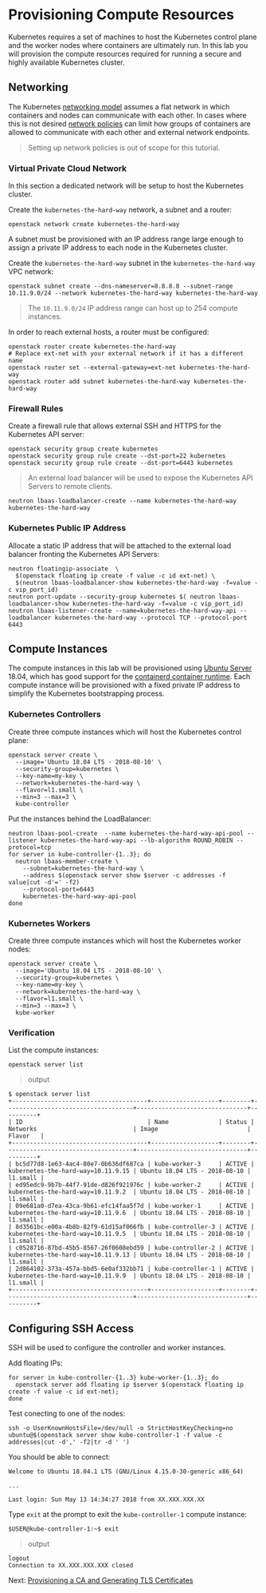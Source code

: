 # Provisioning Compute Resources

Kubernetes requires a set of machines to host the Kubernetes control plane and the worker nodes where containers are ultimately run. In this lab you will provision the compute resources required for running a secure and highly available Kubernetes cluster.

## Networking

The Kubernetes [networking model](https://kubernetes.io/docs/concepts/cluster-administration/networking/#kubernetes-model) assumes a flat network in which containers and nodes can communicate with each other. In cases where this is not desired [network policies](https://kubernetes.io/docs/concepts/services-networking/network-policies/) can limit how groups of containers are allowed to communicate with each other and external network endpoints.

> Setting up network policies is out of scope for this tutorial.

### Virtual Private Cloud Network

In this section a dedicated  network will be setup to host the Kubernetes cluster.

Create the `kubernetes-the-hard-way` network, a subnet and a router:

```
openstack network create kubernetes-the-hard-way
```

A subnet must be provisioned with an IP address range large enough to assign a private IP address to each node in the Kubernetes cluster.


Create the `kubernetes-the-hard-way` subnet in the `kubernetes-the-hard-way` VPC network:

```
openstack subnet create --dns-nameserver=8.8.8.8 --subnet-range 10.11.9.0/24 --network kubernetes-the-hard-way kubernetes-the-hard-way
```

> The `10.11.9.0/24` IP address range can host up to 254 compute instances.

In order to reach external hosts, a router must be configured:

```
openstack router create kubernetes-the-hard-way
# Replace ext-net with your external network if it has a different name
openstack router set --external-gateway=ext-net kubernetes-the-hard-way
openstack router add subnet kubernetes-the-hard-way kubernetes-the-hard-way
```

### Firewall Rules


Create a firewall rule that allows external SSH and HTTPS for the Kubernetes API server:

```
openstack security group create kubernetes
openstack security group rule create --dst-port=22 kubernetes
openstack security group rule create --dst-port=6443 kubernetes
```

> An external load balancer will be used to expose the Kubernetes API Servers to remote clients.


```
neutron lbaas-loadbalancer-create --name kubernetes-the-hard-way kubernetes-the-hard-way
```

### Kubernetes Public IP Address

Allocate a static IP address that will be attached to the external load balancer fronting the Kubernetes API Servers:

```
neutron floatingip-associate  \
  $(openstack floating ip create -f value -c id ext-net) \
  $(neutron lbaas-loadbalancer-show kubernetes-the-hard-way -f=value -c vip_port_id)
neutron port-update --security-group kubernetes $( neutron lbaas-loadbalancer-show kubernetes-the-hard-way -f=value -c vip_port_id)
neutron lbaas-listener-create --name=kubernetes-the-hard-way-api --loadbalancer kubernetes-the-hard-way --protocol TCP --protocol-port 6443
```

## Compute Instances

The compute instances in this lab will be provisioned using [Ubuntu Server](https://www.ubuntu.com/server) 18.04, which has good support for the [containerd container runtime](https://github.com/containerd/containerd). Each compute instance will be provisioned with a fixed private IP address to simplify the Kubernetes bootstrapping process.

### Kubernetes Controllers

Create three compute instances which will host the Kubernetes control plane:

```
openstack server create \
  --image='Ubuntu 18.04 LTS - 2018-08-10' \
  --security-group=kubernetes \
  --key-name=my-key \
  --network=kubernetes-the-hard-way \
  --flavor=l1.small \
  --min=3 --max=3 \
  kube-controller
```

Put the instances behind the LoadBalancer:

```
neutron lbaas-pool-create  --name kubernetes-the-hard-way-api-pool --listener kubernetes-the-hard-way-api --lb-algorithm ROUND_ROBIN --protocol=tcp
for server in kube-controller-{1..3}; do
  neutron lbaas-member-create \
    --subnet=kubernetes-the-hard-way \
    --address $(openstack server show $server -c addresses -f value|cut -d'=' -f2)
    --protocol-port=6443
    kubernetes-the-hard-way-api-pool
done
```

### Kubernetes Workers

Create three compute instances which will host the Kubernetes worker nodes:

```
openstack server create \
  --image='Ubuntu 18.04 LTS - 2018-08-10' \
  --security-group=kubernetes \
  --key-name=my-key \
  --network=kubernetes-the-hard-way \
  --flavor=l1.small \
  --min=3 --max=3 \
  kube-worker
```

### Verification

List the compute instances:

```
openstack server list
```

> output

```
$ openstack server list
+--------------------------------------+-------------------+--------+------------------------------------+-------------------------------+----------+
| ID                                   | Name              | Status | Networks                           | Image                         | Flavor   |
+--------------------------------------+-------------------+--------+------------------------------------+-------------------------------+----------+
| bc5d77d8-1e63-4ac4-80e7-0b636df687ca | kube-worker-3     | ACTIVE | kubernetes-the-hard-way=10.11.9.15 | Ubuntu 18.04 LTS - 2018-08-10 | l1.small |
| ed95edc9-9b7b-44f7-91de-d826f921976c | kube-worker-2     | ACTIVE | kubernetes-the-hard-way=10.11.9.2  | Ubuntu 18.04 LTS - 2018-08-10 | l1.small |
| 09e681a0-d7ea-43ca-9b61-efc14faa5f7d | kube-worker-1     | ACTIVE | kubernetes-the-hard-way=10.11.9.6  | Ubuntu 18.04 LTS - 2018-08-10 | l1.small |
| 8d3561bc-e00a-4b8b-82f9-61d15af066fb | kube-controller-3 | ACTIVE | kubernetes-the-hard-way=10.11.9.5  | Ubuntu 18.04 LTS - 2018-08-10 | l1.small |
| c0528716-87bd-45b5-8567-26f0608ebd59 | kube-controller-2 | ACTIVE | kubernetes-the-hard-way=10.11.9.13 | Ubuntu 18.04 LTS - 2018-08-10 | l1.small |
| 2d864102-373a-457a-bbd5-6e0af332bb71 | kube-controller-1 | ACTIVE | kubernetes-the-hard-way=10.11.9.9  | Ubuntu 18.04 LTS - 2018-08-10 | l1.small |
+--------------------------------------+-------------------+--------+------------------------------------+-------------------------------+----------+
```

## Configuring SSH Access

SSH will be used to configure the controller and worker instances.

Add floating IPs:

```
for server in kube-controller-{1..3} kube-worker-{1..3}; do
  openstack server add floating ip $server $(openstack floating ip create -f value -c id ext-net);
done
```

Test conecting to one of the nodes:

```
ssh -o UserKnownHostsFile=/dev/null -o StrictHostKeyChecking=no ubuntu@$(openstack server show kube-controller-1 -f value -c addresses|cut -d',' -f2|tr -d ' ')
```

You should be able to connect:

```
Welcome to Ubuntu 18.04.1 LTS (GNU/Linux 4.15.0-30-generic x86_64)

...

Last login: Sun May 13 14:34:27 2018 from XX.XXX.XXX.XX
```

Type `exit` at the prompt to exit the `kube-controller-1` compute instance:

```
$USER@kube-controller-1:~$ exit
```
> output

```
logout
Connection to XX.XXX.XXX.XXX closed
```

Next: [Provisioning a CA and Generating TLS Certificates](04-certificate-authority.md)
